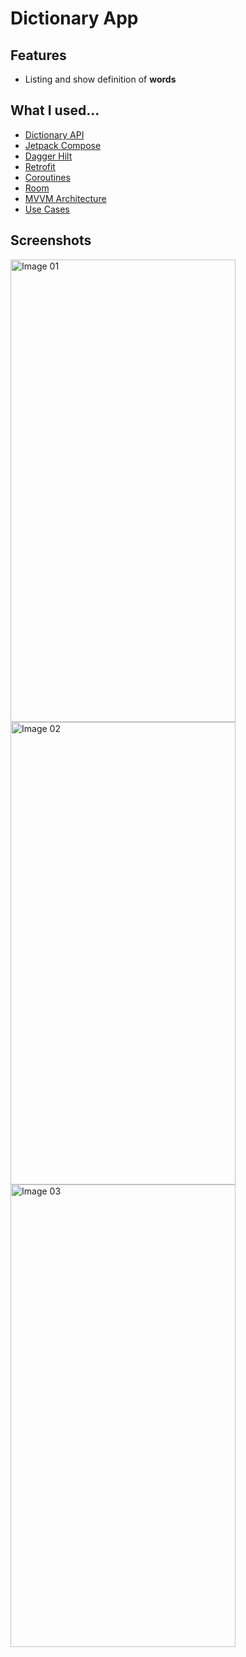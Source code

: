# Dictionary App

## Features

- Listing and show definition of **words**

## What I used...

- [Dictionary API](https://dictionaryapi.dev/)
- [Jetpack Compose](https://developer.android.com/jetpack/compose/documentation)
- [Dagger Hilt](https://developer.android.com/training/dependency-injection/hilt-android?hl=pt-br)
- [Retrofit](https://github.com/square/retrofit)
- [Coroutines](https://developer.android.com/kotlin/coroutines?gclid=CjwKCAiA3L6PBhBvEiwAINlJ9EgcOwTjGktjkrcJdvInKhCKHDyrPc4dbUk1vl-zUjP5XTp-F7zrvBoCxEMQAvD_BwE&gclsrc=aw.ds)
- [Room](https://developer.android.com/training/data-storage/room)
- [MVVM Architecture](https://developer.android.com/jetpack/guide?gclid=Cj0KCQjwhLKUBhDiARIsAMaTLnHebHcQyaO2_6tmJC7_-ltorx_rD4tQedKRNOwEhfI1pftqbdlb8q4aAmomEALw_wcB&gclsrc=aw.ds)
- [Use Cases](https://developer.android.com/topic/architecture/domain-layer)

## Screenshots


<img src="https://user-images.githubusercontent.com/5423699/170019709-abdef5f5-1532-4106-a857-513b5c0ff716.png" alt="Image 01" height="740" width="360"> <img src="https://user-images.githubusercontent.com/5423699/170019777-58e2d813-7cb8-4b53-9f75-2c2018701e9e.png" alt="Image 02" height="740" width="360"> <img src="https://user-images.githubusercontent.com/5423699/170019796-629205d0-31d0-4b7f-9457-5306f1c839cb.png" alt="Image 03" height="740" width="360"> 
